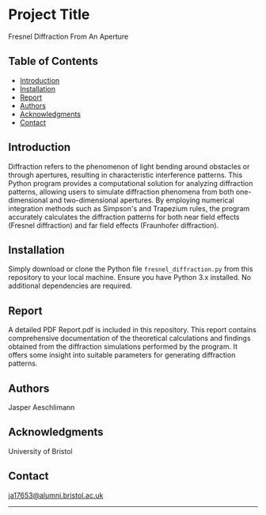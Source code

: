 # Project Title

Fresnel Diffraction From An Aperture

## Table of Contents
- [Introduction](#introduction)
- [Installation](#installation)
- [Report](#report)
- [Authors](#authors)
- [Acknowledgments](#acknowledgments)
- [Contact](#contact)

## Introduction

Diffraction refers to the phenomenon of light bending around obstacles or through apertures, resulting in characteristic interference patterns. This Python program provides a computational solution for analyzing diffraction patterns, allowing users to simulate diffraction phenomena from both one-dimensional and two-dimensional apertures. By employing numerical integration methods such as Simpson's and Trapezium rules, the program accurately calculates the diffraction patterns for both near field effects (Fresnel diffraction) and far field effects (Fraunhofer diffraction).

## Installation

Simply download or clone the Python file `fresnel_diffraction.py` from this repository to your local machine. Ensure you have Python 3.x installed. No additional dependencies are required.

## Report
A detailed PDF Report.pdf is included in this repository. This report contains comprehensive documentation of the theoretical calculations and findings obtained from the diffraction simulations performed by the program. It offers some insight into suitable parameters for generating diffraction patterns.

## Authors

Jasper Aeschlimann

## Acknowledgments

University of Bristol

## Contact

ja17653@alumni.bristol.ac.uk

---
